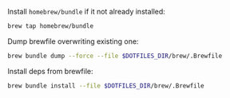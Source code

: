 Install `homebrew/bundle` if it not already installed:

```sh
brew tap homebrew/bundle
```

Dump brewfile overwriting existing one:

```sh
brew bundle dump --force --file $DOTFILES_DIR/brew/.Brewfile
```

Install deps from brewfile:

```sh
brew bundle install --file $DOTFILES_DIR/brew/.Brewfile
```
